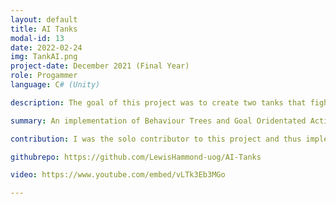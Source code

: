 ```yaml
---
layout: default
title: AI Tanks
modal-id: 13
date: 2022-02-24
img: TankAI.png
project-date: December 2021 (Final Year)
role: Progammer
language: C# (Unity)

description: The goal of this project was to create two tanks that fight eachother, with each tank having it's own AI technique. This project features both Behaviour Trees (Blue Team) and GOAP (Red Team). Throught the project I implemented a number of behaviours for both techiques, including Flee, Flank, Attack and Heal. Additionally both teams feature mutliple tanks which use blackboards to commuicate infomation to eachother, tanks will then respond to this infomation, for example if their teammate has seen an enemy. <br><br>I also developed a behaviour tree editor for the project so that I could edit the behaviours quickly and efficiently and understand the behaviours that were taking place as the game played, to aid debugging.<br><br>This project received a mark of 100/100 (Faultless)

summary: An implementation of Behaviour Trees and Goal Oridentated Action planning to make 2 Teams of Tanks fight eachother

contribution: I was the solo contributor to this project and thus implememented all of the AI code as well as creating an Editor for the Behaviour Tree behaviours within the Unity Editor<br>Features Implemented:<ul><li>Behaviour Tree Editor</li><li>Tank Navigation/Movement</li><li>Tank Shooting</li><li>Tank Senses (Vision and Hearing)</li><li>Attack Behaviour</li><li>Flee Behaviour</li><li>Flank Behaviour</li><li>Heal Behaviour</li><li>Sharing Infomation with Teammates</li><li>Utilising Team Infomation</li><li>Evaluating the best enemy to attack</li></ul>

githubrepo: https://github.com/LewisHammond-uog/AI-Tanks

video: https://www.youtube.com/embed/vLTk3Eb3MGo

---
```

